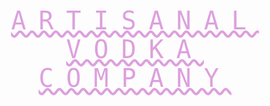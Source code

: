 <!--<!DOCTYPE html>-->
<html>
<head>
<style>
  .logo {
    text-transform: uppercase;
    font-family: 'monospace';
    text-align: center;
    font-weight: 100;
    font-size: 40px;
    letter-spacing: 20px;
    color: plum;
    text-decoration: underline wavy plum;
  }
</style>
</head>
<body>
  <div class="logo">Artisanal Vodka Company</div>
